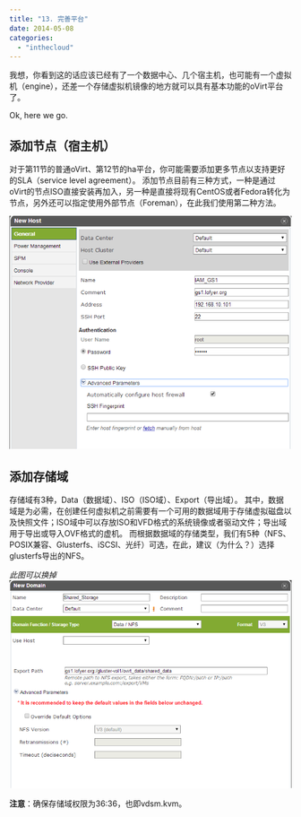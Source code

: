 ```yaml
---
title: "13. 完善平台"
date: 2014-05-08
categories: 
  - "inthecloud"
---
```


我想，你看到这的话应该已经有了一个数据中心、几个宿主机，也可能有一个虚拟机（engine），还差一个存储虚拟机镜像的地方就可以具有基本功能的oVirt平台了。

Ok, here we go.

## 添加节点（宿主机）

对于第11节的普通oVirt、第12节的ha平台，你可能需要添加更多节点以支持更好的SLA（service level agreement）。 添加节点目前有三种方式，一种是通过oVirt的节点ISO直接安装再加入，另一种是直接将现有CentOS或者Fedora转化为节点，另外还可以指定使用外部节点（Foreman），在此我们使用第二种方法。

[![add_node_1](/blog/images/add_node_1.png)](http://blog.lofyer.org/6-4-complete-ovirt/add_node_1/)

## 添加存储域

存储域有3种，Data（数据域）、ISO（ISO域）、Export（导出域）。 其中，数据域是为必需，在创建任何虚拟机之前需要有一个可用的数据域用于存储虚拟磁盘以及快照文件；ISO域中可以存放ISO和VFD格式的系统镜像或者驱动文件；导出域用于导出或导入OVF格式的虚机。 而根据数据域的存储类型，我们有5种（NFS、POSIX兼容、Glusterfs、iSCSI、光纤）可选，在此，建议（为什么？）选择glusterfs导出的NFS。

_此图可以换掉_ [![add_storage_1](/blog/images/add_storage_1.png)](http://blog.lofyer.org/6-4-complete-ovirt/add_storage_1/)

**注意**：确保存储域权限为36:36，也即vdsm.kvm。
